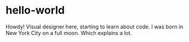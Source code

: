 # hello-world
Howdy! Visual designer here, starting to learn about code. 
I was born in New York City on a full moon. Which explains a lot. 

